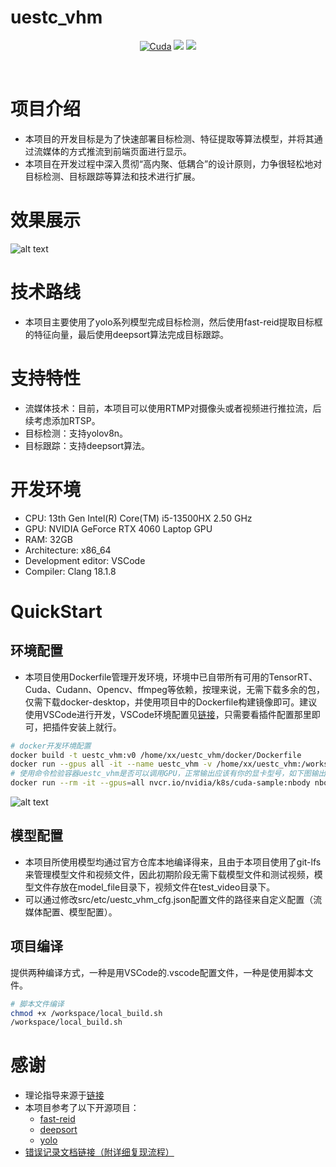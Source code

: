 # uestc_vhm
<div align="center">

  [![Cuda](https://img.shields.io/badge/CUDA-11.3-%2376B900?logo=nvidia)](https://developer.nvidia.com/cuda-toolkit-archive)
  [![](https://img.shields.io/badge/TensorRT-8.6.1.6-%2376B900.svg?style=flat&logo=tensorrt)](https://developer.nvidia.com/nvidia-tensorrt-8x-download)
  [![](https://img.shields.io/badge/ubuntu-20.04-orange.svg?style=flat&logo=ubuntu)](https://releases.ubuntu.com/20.04/)

<br>
</div>

# 项目介绍
- 本项目的开发目标是为了快速部署目标检测、特征提取等算法模型，并将其通过流媒体的方式推流到前端页面进行显示。
- 本项目在开发过程中深入贯彻“高内聚、低耦合”的设计原则，力争很轻松地对目标检测、目标跟踪等算法和技术进行扩展。
# 效果展示
![alt text](doc/image/app_test.gif)
# 技术路线 
- 本项目主要使用了yolo系列模型完成目标检测，然后使用fast-reid提取目标框的特征向量，最后使用deepsort算法完成目标跟踪。
# 支持特性
- 流媒体技术：目前，本项目可以使用RTMP对摄像头或者视频进行推拉流，后续考虑添加RTSP。
- 目标检测：支持yolov8n。
- 目标跟踪：支持deepsort算法。
# 开发环境
- CPU: 13th Gen Intel(R) Core(TM) i5-13500HX   2.50 GHz
- GPU: NVIDIA GeForce RTX 4060 Laptop GPU
- RAM: 32GB
- Architecture: x86_64
- Development editor: VSCode
- Compiler: Clang 18.1.8
# QuickStart
## 环境配置
- 本项目使用Dockerfile管理开发环境，环境中已自带所有可用的TensorRT、Cuda、Cudann、Opencv、ffmpeg等依赖，按理来说，无需下载多余的包，仅需下载docker-desktop，并使用项目中的Dockerfile构建镜像即可。建议使用VSCode进行开发，VSCode环境配置见[链接](https://zhuanlan.zhihu.com/p/715594507)，只需要看插件配置那里即可，把插件安装上就行。
```bash
# docker开发环境配置
docker build -t uestc_vhm:v0 /home/xx/uestc_vhm/docker/Dockerfile
docker run --gpus all -it --name uestc_vhm -v /home/xx/uestc_vhm:/workspace -d uestc_vhm:v0
# 使用命令检验容器uestc_vhm是否可以调用GPU，正常输出应该有你的显卡型号，如下图输出 RTX 4060 Laptop GPU
docker run --rm -it --gpus=all nvcr.io/nvidia/k8s/cuda-sample:nbody nbody -gpu -benchmark
```
![alt text](doc/image/gpu_test.png)
## 模型配置
- 本项目所使用模型均通过官方仓库本地编译得来，且由于本项目使用了git-lfs来管理模型文件和视频文件，因此初期阶段无需下载模型文件和测试视频，模型文件存放在model_file目录下，视频文件在test_video目录下。
- 可以通过修改src/etc/uestc_vhm_cfg.json配置文件的路径来自定义配置（流媒体配置、模型配置）。
## 项目编译
提供两种编译方式，一种是用VSCode的.vscode配置文件，一种是使用脚本文件。
```bash
# 脚本文件编译
chmod +x /workspace/local_build.sh
/workspace/local_build.sh
```

# 感谢
- 理论指导来源于[链接](https://blog.csdn.net/LuohenYJ/article/details/122491044)
- 本项目参考了以下开源项目：
  - [fast-reid](https://github.com/JDAI-CV/fast-reid)
  - [deepsort](https://github.com/linghu8812/yolov5_fastreid_deepsort_tensorrt)
  - [yolo](https://github.com/FeiYull/TensorRT-Alpha)
- [错误记录文档链接（附详细复现流程）](https://arvas2ztsq.feishu.cn/drive/folder/ErYgf1ynRl0ZsNdICxzc45eVnWe?from=from_copylink)